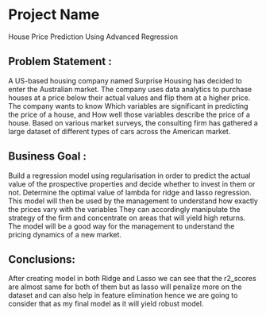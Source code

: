 # Project Name
House Price Prediction Using Advanced Regression

## Problem Statement :
A US-based housing company named Surprise Housing has decided to enter the Australian market. The company uses data analytics to purchase houses at a price below their actual values and flip them at a higher price. The company wants to know
Which variables are significant in predicting the price of a house, and How well those variables describe the price of a house. Based on various market surveys, the consulting firm has gathered a large dataset of different types of cars across the American market.

## Business Goal :
Build a regression model using regularisation in order to predict the actual value of the prospective properties and decide whether to invest in them or not. Determine the optimal value of lambda for ridge and lasso regression. 
This model will then be used by the management to understand how exactly the prices vary with the variables 
They can accordingly manipulate the strategy of the firm and concentrate on areas that will yield high returns. 
The model will be a good way for the management to understand the pricing dynamics of a new market.


## Conclusions:
After creating model in both Ridge and Lasso we can see that the r2_scores are almost same for both of them but as lasso will penalize more on the dataset and can also help in feature elimination hence we are going to consider that as my final model as it will yield robust model.
